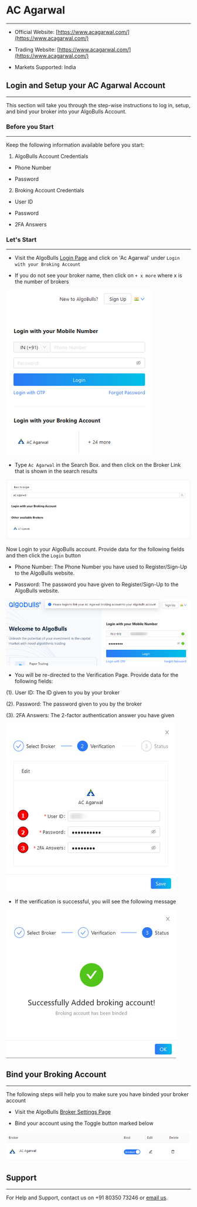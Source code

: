 # AC Agarwal
---

* Official Website: [https://www.acagarwal.com/](https://www.acagarwal.com/)

* Trading Website: [https://www.acagarwal.com/](https://www.acagarwal.com/)

* Markets Supported: India

## Login and Setup your AC Agarwal Account 
---
This section will take you through the step-wise instructions to log in, setup, and bind your broker into your AlgoBulls Account.

### Before you Start
---
Keep the following information available before you start:

1) AlgoBulls Account Credentials

* Phone Number

* Password

2) Broking Account Credentials

* User ID

* Password

* 2FA Answers

### Let's Start
---
* Visit the AlgoBulls [Login Page](https://app.algobulls.com/user/login) and click on 'Ac Agarwal' under `Login with your Broking Account`

* If you do not see your broker name, then click on `+ x more` where x is the number of brokers

[ ![Acagarwal](imgs/acagarwal/acagarwal_login_1.png "Click to Enlarge or Ctrl+Click to open in a new Tab") ](imgs/acagarwal/acagarwal_login_1.png)

* Type `Ac Agarwal` in the Search Box. and then click on the Broker Link that is shown in the search results

[ ![Acagarwal](imgs/acagarwal/acagarwal_login_2.png "Click to Enlarge or Ctrl+Click to open in a new Tab") ](imgs/acagarwal/acagarwal_login_2.png)

Now Login to your AlgoBulls account. Provide data for the following fields and then click the `Login` button

* Phone Number: The Phone Number you have used to Register/Sign-Up to the AlgoBulls website.

* Password: The password you have given to Register/Sign-Up to the AlgoBulls website.

[ ![Acagarwal](imgs/acagarwal/acagarwal_login_3.png "Click to Enlarge or Ctrl+Click to open in a new Tab") ](imgs/acagarwal/acagarwal_login_3.png)

* You will be re-directed to the Verification Page. Provide data for the following fields:

(1). User ID: The ID given to you by your broker

(2). Password: The password given to you by the broker

(3). 2FA Answers: The 2-factor authentication answer you have given

[ ![Acagarwal](imgs/acagarwal/acagarwal_login_4.png "Click to Enlarge or Ctrl+Click to open in a new Tab") ](imgs/acagarwal/acagarwal_login_4.png)

* If the verification is successful, you will see the following message

[ ![Acagarwal](imgs/acagarwal/acagarwal_login_5.png "Click to Enlarge or Ctrl+Click to open in a new Tab") ](imgs/acagarwal/acagarwal_login_5.png)

## Bind your Broking Account
---
The following steps will help you to make sure you have binded your broker account

* Visit the AlgoBulls [Broker Settings Page](https://app.algobulls.com/account/broking)

* Bind your account using the Toggle button marked below

[ ![Acagarwal](imgs/acagarwal/acagarwal_login_6.png "Click to Enlarge or Ctrl+Click to open in a new Tab") ](imgs/acagarwal/acagarwal_login_6.png)

## Support
---
For Help and Support, contact us on +91 80350 73246 or [email us](mailto:support@algobulls.com).
